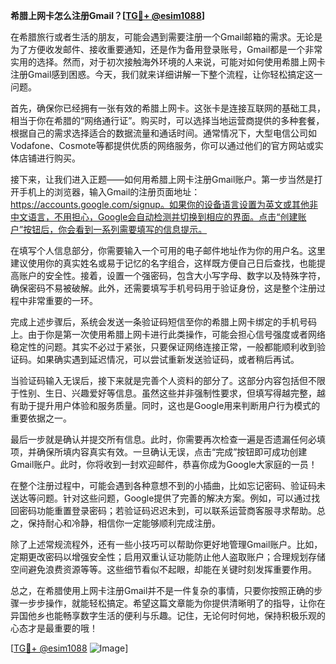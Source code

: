 **希腊上网卡怎么注册Gmail？[[TG💪+ @esim1088](https://t.me/s/esim1088)]**

在希腊旅行或者生活的朋友，可能会遇到需要注册一个Gmail邮箱的需求。无论是为了方便收发邮件、接收重要通知，还是作为备用登录账号，Gmail都是一个非常实用的选择。然而，对于初次接触海外环境的人来说，可能对如何使用希腊上网卡注册Gmail感到困惑。今天，我们就来详细讲解一下整个流程，让你轻松搞定这一问题。

首先，确保你已经拥有一张有效的希腊上网卡。这张卡是连接互联网的基础工具，相当于你在希腊的“网络通行证”。购买时，可以选择当地运营商提供的多种套餐，根据自己的需求选择适合的数据流量和通话时间。通常情况下，大型电信公司如Vodafone、Cosmote等都提供优质的网络服务，你可以通过他们的官方网站或实体店铺进行购买。

接下来，让我们进入正题——如何用希腊上网卡注册Gmail账户。第一步当然是打开手机上的浏览器，输入Gmail的注册页面地址：https://accounts.google.com/signup。如果你的设备语言设置为英文或其他非中文语言，不用担心，Google会自动检测并切换到相应的界面。点击“创建账户”按钮后，你会看到一系列需要填写的信息提示。

在填写个人信息部分，你需要输入一个可用的电子邮件地址作为你的用户名。这里建议使用你的真实姓名或易于记忆的名字组合，这样既方便自己日后查找，也能提高账户的安全性。接着，设置一个强密码，包含大小写字母、数字以及特殊字符，确保密码不易被破解。此外，还需要填写手机号码用于验证身份，这是整个注册过程中非常重要的一环。

完成上述步骤后，系统会发送一条验证码短信至你的希腊上网卡绑定的手机号码上。由于你是第一次使用希腊上网卡进行此类操作，可能会担心信号强度或者网络稳定性的问题。其实不必过于紧张，只要保证网络连接正常，一般都能顺利收到验证码。如果确实遇到延迟情况，可以尝试重新发送验证码，或者稍后再试。

当验证码输入无误后，接下来就是完善个人资料的部分了。这部分内容包括但不限于性别、生日、兴趣爱好等信息。虽然这些并非强制性要求，但填写得越完整，越有助于提升用户体验和服务质量。同时，这也是Google用来判断用户行为模式的重要依据之一。

最后一步就是确认并提交所有信息。此时，你需要再次检查一遍是否遗漏任何必填项，并确保所填内容真实有效。一旦确认无误，点击“完成”按钮即可成功创建Gmail账户。此时，你将收到一封欢迎邮件，恭喜你成为Google大家庭的一员！

在整个注册过程中，可能会遇到各种意想不到的小插曲，比如忘记密码、验证码未送达等问题。针对这些问题，Google提供了完善的解决方案。例如，可以通过找回密码功能重置登录密码；若验证码迟迟未到，可以联系运营商客服寻求帮助。总之，保持耐心和冷静，相信你一定能够顺利完成注册。

除了上述常规流程外，还有一些小技巧可以帮助你更好地管理Gmail账户。比如，定期更改密码以增强安全性；启用双重认证功能防止他人盗取账户；合理规划存储空间避免浪费资源等等。这些细节看似不起眼，却能在关键时刻发挥重要作用。

总之，在希腊使用上网卡注册Gmail并不是一件复杂的事情，只要你按照正确的步骤一步步操作，就能轻松搞定。希望这篇文章能为你提供清晰明了的指导，让你在异国他乡也能畅享数字生活的便利与乐趣。记住，无论何时何地，保持积极乐观的心态才是最重要的哦！

[[TG💪+ @esim1088](https://t.me/s/esim1088) ![Image](https://i.postimg.cc/4NQfJmqS/Snipaste-2025-05-13-00-14-12.png)]